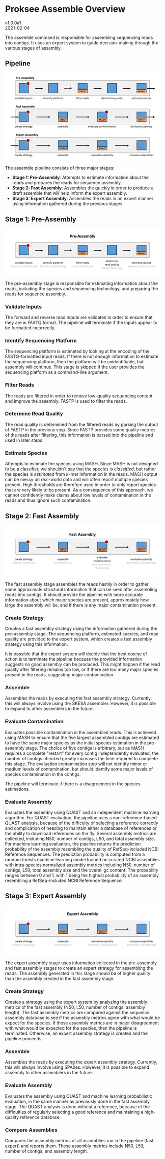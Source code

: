 # Proksee Assemble Overview

v1.0.0a1  
2021-02-04

The assemble command is responsible for assembling sequencing reads into contigs. It uses an expert system to guide decision-making through the various stages of assembly.

## Pipeline

![overview](../images/overview.png)

The assemble pipeline consists of three major stages:

- **Stage 1: Pre-Assembly**: Attempts to estimate information about the reads and prepares the reads for sequence assembly.
- **Stage 2: Fast Assembly**: Assembles the quickly in order to produce a draft assemble that will help inform the expert assembly.
- **Stage 3: Expert Assembly**: Assembles the reads in an expert manner using information gathered during the previous stages.

## Stage 1: Pre-Assembly

![pre-assembly](../images/pre_assembly.png)

The pre-assembly stage is responsible for estimating information about the reads, including the species and sequencing technology, and preparing the reads for sequence assembly.

### Validate Inputs

The forward and reverse read inputs are validated in order to ensure that they are in FASTQ format. The pipeline will terminate if the inputs appear to be formatted incorrectly.

### Identify Sequencing Platform

The sequencing platform is estimated by looking at the encoding of the FASTQ-formatted input reads. If there is not enough information to estimate the sequencing platform, then the platform will be unidentifiable, but assembly will continue. This stage is skipped if the user provides the sequencing platform as a command-line argument.

### Filter Reads

The reads are filtered in order to remove low-quality sequencing content and improve the assembly. FASTP is used to filter the reads.

### Determine Read Quality

The read quality is determined from the filtered reads by parsing the output of FASTP in the previous step. Since FASTP provides some quality metrics of the reads after filtering, this information is parsed into the pipeline and used in later steps.

### Estimate Species

Attempts to estimate the species using MASH. Since MASH is not designed to be a classifier, we shouldn't say that the species is *classified*, but rather the species is *estimated* from  *k*-mer information in the reads. MASH output can be messy on real-world data and will often report multiple species present. High thresholds are therefore used in order to only report species that are very likely to be present. As a consequence of this approach, we cannot confidently make claims about low levels of contamination in the reads and thus ignore such contamination.

## Stage 2: Fast Assembly

![fast assembly](../images/fast_assembly.png)

The fast assembly stage assembles the reads hastily in order to gather some approximate structural information that can be seen after assembling reads into contigs. It should provide the pipeline with more accurate information about which major species are present, approximately how large the assembly will be, and if there is any major contamination present.

### Create Strategy

Creates a fast assembly strategy using the information gathered during the pre-assembly stage. The sequencing platform, estimated species, and read quality are provided to the expert system, which creates a fast assembly strategy using this information.

It is possible that the expert system will decide that the best course of action is to terminate the pipeline because the provided information suggests no good assembly can be produced. This might happen if the read quality after filtering remains too low, or if there are too many major species present in the reads, suggesting major contamination.

### Assemble

Assembles the reads by executing the fast assembly strategy. Currently, this will always involve using the SKESA assembler. However, it is possible to expand to other assemblers in the future.

### Evaluate Contamination

Evaluates possible contamination in the assembled reads. This is achieved using MASH to ensure that the five largest assembled contigs are estimated to have the same major species as the initial species estimation in the pre-assembly stage. The choice of five contigs is arbitrary, but as MASH requires a complete "restart" for every contig indeptendently evaluated, the number of contigs checked greatly increases the time required to complete this stage. The evaluation contamination step will not identify minor or medium levels of contamination, but should identify some major levels of species contamination in the contigs.

The pipeline will terminate if there is a disagreement in the species estimations.

### Evaluate Assembly

Evaluates the assembly using QUAST and an independent machine learning algorithm. For QUAST evaluation, the pipeline uses a non-reference-based QUAST analysis, because of the difficulty of selecting a reference correctly and complication of needing to maintain either a database of references or the ability to download references on the fly. Several assembly metrics are collected, including N50, number of contigs, L50, and total assembly size. For machine learning evaluation, the pipeline returns the prediction probability of the assembly resembling the quality of RefSeq-included NCBI Reference Sequences. The prediction probability is computed from a random forests machine learning model trained on curated NCBI assemblies with intra-species normalized assembly metrics including N50, number of contigs, L50, total assembly size and the overall gc content. The probability ranges between 0 and 1, with 1 being the highest probability of an assembly resembling a RefSeq-included NCBI Reference Sequence.

## Stage 3: Expert Assembly

![expert assembly](../images/expert_assembly.png)

The expert assembly stage uses information collected in the pre-assembly and fast assembly stages to create an expert strategy for assembling the reads. The assembly generated in this stage should be of higher quality than the assembly created in the fast assembly stage.

### Create Strategy

Creates a strategy using the expert system by analyzing the assembly metrics of the fast assembly (N50, L50, number of contigs, assembly length). The fast assembly metrics are compared against the sequence assembly database to see if the assembly metrics agree with what would be expect for the species. If these assembly metrics are in major disagreement with what would be expected for the species, then the pipeline is terminated. Otherwise, an expert assembly strategy is created and the pipeline proceeds.

### Assemble

Assembles the reads by executing the expert assembly strategy. Currently, this will always involve using SPAdes. However, it is possible to expand assembly to other assemblers in the future.

### Evaluate Assembly

Evaluates the assembly using QUAST and machine learning probabilistic evaluation, in the same manner as previously done in the fast assembly stage. The QUAST analysis is done without a reference, because of the difficulties of regularly selecting a good reference and maintaining a high-quality reference database.

### Compare Assemblies

Compares the assembly metrics of all assemblies run in the pipeline (fast, expert) and reports them. These assembly metrics include N50, L50, number of contigs, and assembly length.
